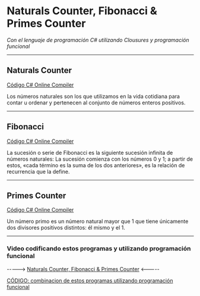 # Naturals Counter, Fibonacci & Primes Counter
*Con el lenguaje de programación C# utilizando Clousures y programación funcional*
___
## Naturals Counter  
[Código C# Online Compiler](http://tpcg.io/wFstrBZz)

Los números naturales son los que utilizamos en la vida cotidiana para contar u ordenar y pertenecen al conjunto de números enteros positivos.
___
## Fibonacci
[Código C# Online Compiler](http://tpcg.io/CD3lPlGd)

La sucesión o serie de Fibonacci es la siguiente sucesión infinita de números naturales: La sucesión comienza con los números 0 y 1;​ a partir de estos, «cada término es la suma de los dos anteriores», es la relación de recurrencia que la define.
___
## Primes Counter
[Código C# Online Compiler](http://tpcg.io/i9ARe8ZB)

Un número primo es un número natural mayor que 1 que tiene únicamente dos divisores positivos distintos: él mismo y el 1.
___
### Video codificando estos programas y utilizando programación funcional
----->  [Naturals Counter, Fibonacci & Primes Counter](https://youtu.be/9hkwZArLUJs)  <-----

[CÓDIGO: combinacion de estos programas utilizando programación funcional](http://tpcg.io/i9ARe8ZB)
